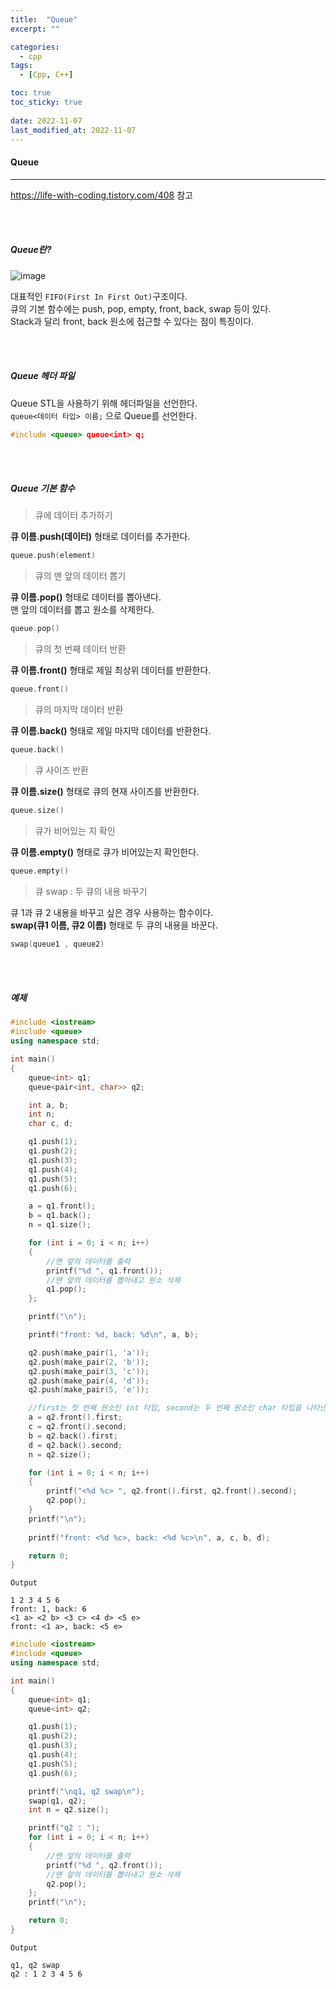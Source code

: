 ```yaml
---
title:  "Queue"
excerpt: ""

categories:
  - cpp
tags:
  - [Cpp, C++]

toc: true
toc_sticky: true
 
date: 2022-11-07
last_modified_at: 2022-11-07
---
```


#### Queue  
---

<https://life-with-coding.tistory.com/408> 참고

<br>
<br>

##### Queue란?

![image](https://user-images.githubusercontent.com/106606698/200212276-50522c63-20fd-497c-96de-16123bed81d4.png)

대표적인 `FIFO(First In First Out)`구조이다.  
큐의 기본 함수에는 push, pop, empty, front, back, swap 등이 있다.  
Stack과 달리 front, back 원소에 접근할 수 있다는 점이 특징이다.  

<br>
<br>

##### Queue 헤더 파일     

Queue STL을 사용하기 위해 헤더파일을 선언한다.  
`queue<데이터 타입> 이름;` 으로 Queue를 선언한다.  

```cpp
#include <queue> queue<int> q;
```

<br>
<br>

##### Queue 기본 함수  

> 큐에 데이터 추가하기  

**큐 이름.push(데이터)** 형태로 데이터를 추가한다.  

```cpp
queue.push(element)
```

> 큐의 맨 앞의 데이터 뽑기    

**큐 이름.pop()** 형태로 데이터를 뽑아낸다.  
맨 앞의 데이터를 뽑고 원소를 삭제한다.  

```cpp
queue.pop()
```
 
> 큐의 첫 번째 데이터 반환  

**큐 이름.front()** 형태로 제일 최상위 데이터를 반환한다.  

```cpp
queue.front()
```

> 큐의 마지막 데이터 반환  

**큐 이름.back()** 형태로 제일 마지막 데이터를 반환한다.  

```cpp
queue.back()
```

> 큐 사이즈 반환  

**큐 이름.size()** 형태로 큐의 현재 사이즈를 반환한다.   

```cpp
queue.size()
```

> 큐가 비어있는 지 확인  

**큐 이름.empty()** 형태로 큐가 비어있는지 확인한다.  

```cpp
queue.empty()
```

> 큐 swap : 두 큐의 내용 바꾸기  

큐 1과 큐 2 내용을 바꾸고 싶은 경우 사용하는 함수이다.  
**swap(큐1 이름, 큐2 이름)** 형태로 두 큐의 내용을 바꾼다.   

```cpp
swap(queue1 , queue2)
```

<br>
<br>

##### 예제      

```cpp
#include <iostream>
#include <queue>
using namespace std;

int main()
{
	queue<int> q1;
	queue<pair<int, char>> q2;

	int a, b;
	int n;
	char c, d;

	q1.push(1);
	q1.push(2);
	q1.push(3);
	q1.push(4);
	q1.push(5);
	q1.push(6);

	a = q1.front();
	b = q1.back();
	n = q1.size();

	for (int i = 0; i < n; i++)
	{
		//맨 앞의 데이터를 출력
		printf("%d ", q1.front());
		//맨 앞의 데이터를 뽑아내고 원소 삭제
		q1.pop();
	};

	printf("\n");

	printf("front: %d, back: %d\n", a, b);

	q2.push(make_pair(1, 'a'));
	q2.push(make_pair(2, 'b'));
	q2.push(make_pair(3, 'c'));
	q2.push(make_pair(4, 'd'));
	q2.push(make_pair(5, 'e'));

	//first는 첫 번째 원소인 int 타입, second는 두 번째 원소인 char 타입을 나타낸다.
	a = q2.front().first;
	c = q2.front().second;
	b = q2.back().first;
	d = q2.back().second;
	n = q2.size();

	for (int i = 0; i < n; i++)
	{
		printf("<%d %c> ", q2.front().first, q2.front().second);
		q2.pop();
	}
	printf("\n");
	
	printf("front: <%d %c>, back: <%d %c>\n", a, c, b, d);

	return 0;
}
```

```
Output

1 2 3 4 5 6
front: 1, back: 6
<1 a> <2 b> <3 c> <4 d> <5 e>
front: <1 a>, back: <5 e>
```

```cpp
#include <iostream>
#include <queue>
using namespace std;

int main()
{
	queue<int> q1;
	queue<int> q2;

	q1.push(1);
	q1.push(2);
	q1.push(3);
	q1.push(4);
	q1.push(5);
	q1.push(6);

	printf("\nq1, q2 swap\n");	
	swap(q1, q2);
	int n = q2.size();

	printf("q2 : ");	
	for (int i = 0; i < n; i++)
	{
		//맨 앞의 데이터를 출력
		printf("%d ", q2.front());
		//맨 앞의 데이터를 뽑아내고 원소 삭제
		q2.pop();
	};
	printf("\n");

    return 0;
}
```

```
Output

q1, q2 swap
q2 : 1 2 3 4 5 6
```